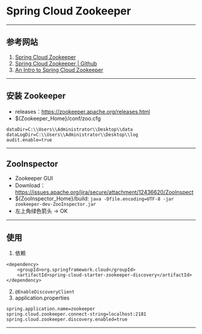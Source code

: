 # Spring Cloud Zookeeper

---
## 参考网站
1. [Spring Cloud Zookeeper](https://spring.io/projects/spring-cloud-zookeeper)
2. [Spring Cloud Zookeeper | Github](https://github.com/spring-cloud/spring-cloud-zookeeper)
3. [An Intro to Spring Cloud Zookeeper](https://www.baeldung.com/spring-cloud-zookeeper)
---
## 安装 Zookeeper
- releases：https://zookeeper.apache.org/releases.html
- ${Zookeeper_Home}/conf/zoo.cfg
```
dataDir=C:\\Users\\Administrator\\Desktop\\data
dataLogDir=C:\\Users\\Administrator\\Desktop\\log
audit.enable=true
```
---
## ZooInspector
- Zookeeper GUI
- Download：https://issues.apache.org/jira/secure/attachment/12436620/ZooInspect
- ${ZooInspector_Home}/build: `java -Dfile.encoding=UTF-8 -jar zookeeper-dev-ZooInspector.jar`
- 左上角绿色箭头 → OK
---
## 使用
1. 依赖
```
<dependency>
    <groupId>org.springframework.cloud</groupId>
    <artifactId>spring-cloud-starter-zookeeper-discovery</artifactId>
</dependency>
```
2. `@EnableDiscoveryClient`
3. application.properties
```properties
spring.application.name=zookeeper
spring.cloud.zookeeper.connect-string=localhost:2181
spring.cloud.zookeeper.discovery.enabled=true
```
---